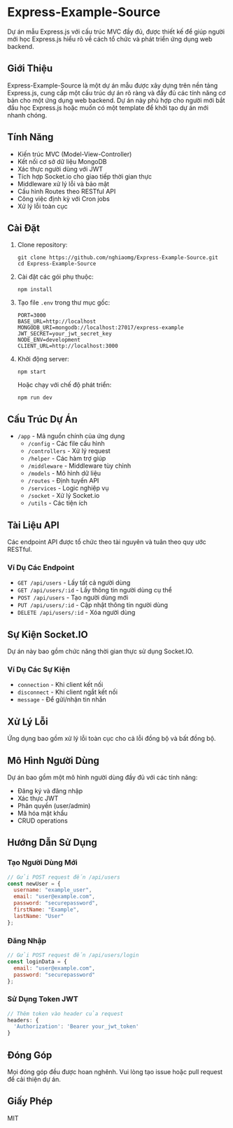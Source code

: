 # Express-Example-Source

Dự án mẫu Express.js với cấu trúc MVC đầy đủ, được thiết kế để giúp người mới học Express.js hiểu rõ về cách tổ chức và phát triển ứng dụng web backend.

## Giới Thiệu

Express-Example-Source là một dự án mẫu được xây dựng trên nền tảng Express.js, cung cấp một cấu trúc dự án rõ ràng và đầy đủ các tính năng cơ bản cho một ứng dụng web backend. Dự án này phù hợp cho người mới bắt đầu học Express.js hoặc muốn có một template để khởi tạo dự án mới nhanh chóng.

## Tính Năng

- Kiến trúc MVC (Model-View-Controller)
- Kết nối cơ sở dữ liệu MongoDB
- Xác thực người dùng với JWT
- Tích hợp Socket.io cho giao tiếp thời gian thực
- Middleware xử lý lỗi và bảo mật
- Cấu hình Routes theo RESTful API
- Công việc định kỳ với Cron jobs
- Xử lý lỗi toàn cục

## Cài Đặt

1. Clone repository:
   ```
   git clone https://github.com/nghiaomg/Express-Example-Source.git
   cd Express-Example-Source
   ```

2. Cài đặt các gói phụ thuộc:
   ```
   npm install
   ```

3. Tạo file `.env` trong thư mục gốc:
   ```
   PORT=3000
   BASE_URL=http://localhost
   MONGODB_URI=mongodb://localhost:27017/express-example
   JWT_SECRET=your_jwt_secret_key
   NODE_ENV=development
   CLIENT_URL=http://localhost:3000
   ```

4. Khởi động server:
   ```
   npm start
   ```
   Hoặc chạy với chế độ phát triển:
   ```
   npm run dev
   ```

## Cấu Trúc Dự Án

- `/app` - Mã nguồn chính của ứng dụng
  - `/config` - Các file cấu hình
  - `/controllers` - Xử lý request
  - `/helper` - Các hàm trợ giúp
  - `/middleware` - Middleware tùy chỉnh
  - `/models` - Mô hình dữ liệu
  - `/routes` - Định tuyến API
  - `/services` - Logic nghiệp vụ
  - `/socket` - Xử lý Socket.io
  - `/utils` - Các tiện ích

## Tài Liệu API

Các endpoint API được tổ chức theo tài nguyên và tuân theo quy ước RESTful.

### Ví Dụ Các Endpoint

- `GET /api/users` - Lấy tất cả người dùng
- `GET /api/users/:id` - Lấy thông tin người dùng cụ thể
- `POST /api/users` - Tạo người dùng mới
- `PUT /api/users/:id` - Cập nhật thông tin người dùng
- `DELETE /api/users/:id` - Xóa người dùng

## Sự Kiện Socket.IO

Dự án này bao gồm chức năng thời gian thực sử dụng Socket.IO.

### Ví Dụ Các Sự Kiện

- `connection` - Khi client kết nối
- `disconnect` - Khi client ngắt kết nối
- `message` - Để gửi/nhận tin nhắn

## Xử Lý Lỗi

Ứng dụng bao gồm xử lý lỗi toàn cục cho cả lỗi đồng bộ và bất đồng bộ.

## Mô Hình Người Dùng

Dự án bao gồm một mô hình người dùng đầy đủ với các tính năng:
- Đăng ký và đăng nhập
- Xác thực JWT
- Phân quyền (user/admin)
- Mã hóa mật khẩu
- CRUD operations

## Hướng Dẫn Sử Dụng

### Tạo Người Dùng Mới

```javascript
// Gửi POST request đến /api/users
const newUser = {
  username: "example_user",
  email: "user@example.com",
  password: "securepassword",
  firstName: "Example",
  lastName: "User"
};
```

### Đăng Nhập

```javascript
// Gửi POST request đến /api/users/login
const loginData = {
  email: "user@example.com",
  password: "securepassword"
};
```

### Sử Dụng Token JWT

```javascript
// Thêm token vào header của request
headers: {
  'Authorization': 'Bearer your_jwt_token'
}
```

## Đóng Góp

Mọi đóng góp đều được hoan nghênh. Vui lòng tạo issue hoặc pull request để cải thiện dự án.

## Giấy Phép

MIT
```
